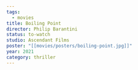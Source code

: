 ```yaml
---
tags:
  - movies
title: Boiling Point
director: Philip Barantini
status: to-watch
studio: Ascendant Films
poster: "[[movies/posters/boiling-point.jpg]]"
year: 2021
category: thriller
---
```

